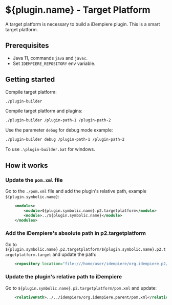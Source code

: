 # ${plugin.name} - Target Platform

A target platform is necessary to build a iDempiere plugin. This is a smart target platform.


## Prerequisites

- Java 11, commands `java` and `javac`.
- Set `IDEMPIERE_REPOSITORY` env variable.

## Getting started

Compile target platform:

```bash
./plugin-builder
```

Compile target platform and plugins:

```bash
./plugin-builder /plugin-path-1 /plugin-path-2
```

Use the parameter `debug` for debug mode example:

```bash
./plugin-builder debug /plugin-path-1 /plugin-path-2
```

To use `.\plugin-builder.bat` for windows.

## How it works

### Update the `pom.xml` file

Go to the `./pom.xml` file and add the plugin's relative path, example `${plugin.symbolic.name}`:

```xml
    <modules>
        <module>${plugin.symbolic.name}.p2.targetplatform</module>
        <module>../${plugin.symbolic.name}</module>
    </modules>
```

### Add the iDempiere's absolute path in p2.targetplatform

Go to `${plugin.symbolic.name}.p2.targetplatform/${plugin.symbolic.name}.p2.targetplatform.target` and update the path:

```xml
    <repository location="file:///home/user/idempiere/org.idempiere.p2/target/repository"/>
```

### Update the plugin's relative path to iDempiere

Go to `${plugin.symbolic.name}.p2.targetplatform/pom.xml` and update:

```xml
    <relativePath>../../idempiere/org.idempiere.parent/pom.xml</relativePath>
```
